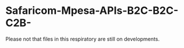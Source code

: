 # Safaricom-Mpesa-APIs-B2C-B2C-C2B-
Please not that files in this respiratory are still on developments.
